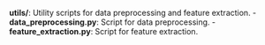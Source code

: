 **utils/**: Utility scripts for data preprocessing and feature extraction. - **data_preprocessing.py**: Script for data preprocessing. - **feature_extraction.py**: Script for feature extraction.
